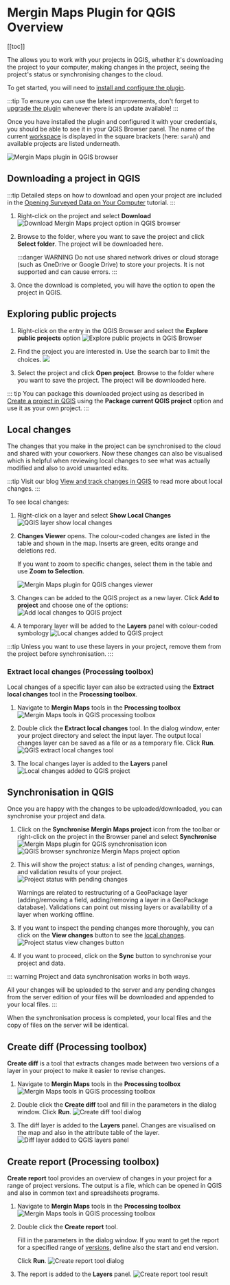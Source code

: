 # Mergin Maps Plugin for QGIS Overview
[[toc]]

The <QGISPluginName /> allows you to work with your <MainPlatformNameLink /> projects in QGIS, whether it's downloading the project to your computer, making changes in the project, seeing the project's status or synchronising changes to the cloud. 

To get started, you will need to [install and configure the plugin](../setup/install-mergin-maps-plugin-for-qgis/index.md).

:::tip
To ensure you can use the latest improvements, don't forget to [upgrade the plugin](../setup/install-mergin-maps-plugin-for-qgis/#plugin-upgrade) whenever there is an update available!
:::

Once you have installed the plugin and configured it with your <MainPlatformNameLink /> credentials, you should be able to see it in your QGIS Browser panel. The name of the current [workspace](./workspaces/) is displayed in the square brackets (here: `sarah`) and available projects are listed underneath. 

![Mergin Maps plugin in QGIS browser](./plugin-browser.jpg "Mergin Maps plugin in QGIS browser")


## Downloading a project in QGIS

:::tip
Detailed steps on how to download and open your <MainPlatformNameLink /> project are included in the [Opening Surveyed Data on Your Computer](../tutorials/opening-surveyed-data-on-your-computer/#locating-and-opening-your-project) tutorial.
:::

1. Right-click on the project and select **Download**
   ![Download Mergin Maps project option in QGIS browser](../tutorials/opening-surveyed-data-on-your-computer/qgis-download-project.jpg "Download Mergin Maps project option in QGIS browser")

2. Browse to the folder, where you want to save the project and click **Select folder**. The project will be downloaded here.

   :::danger WARNING
   Do not use shared network drives or cloud storage (such as OneDrive or Google Drive) to store your <MainPlatformName /> projects. It is not supported and can cause errors.
   :::

3. Once the download is completed, you will have the option to open the project in QGIS.

## Exploring public projects

1. Right-click on the <MainPlatformName /> entry in the QGIS Browser and select the **Explore public projects** option
   ![Explore public projects in QGIS Browser](./plugin-explore-public-projects.jpg "Explore public projects in QGIS Browser")

2. Find the project you are interested in. Use the search bar to limit the choices.
   ![](./plugin-explore-public-projects-list.jpg)

3. Select the project and click **Open project**. Browse to the folder where you want to save the project. The project will be downloaded here.

::: tip
You can package this downloaded project using <QGISPluginName /> as described in [Create a project in QGIS](./create-project/#create-a-project-in-qgis) using the **Package current QGIS project** option and use it as your own <MainPlatformNameLink /> project.
:::

## Local changes
<SinceBadge type="Plugin" version="2022.4" />
The changes that you make in the project can be synchronised to the cloud and shared with your coworkers. Now these changes can also be visualised which is helpful when reviewing local changes to see what was actually modified and also to avoid unwanted edits.

:::tip
Visit our blog [View and track changes in QGIS](https://www.lutraconsulting.co.uk/blog/2022/11/08/mergin-maps-local-changes/) to read more about local changes.
:::

To see local changes:
1. Right-click on a layer and select **Show Local Changes** 
   ![QGIS layer show local changes](./plugin-local-changes.jpg "QGIS layer show local changes")

2. **Changes Viewer** opens. The colour-coded changes are listed in the table and shown in the map. Inserts are green, edits orange and deletions red.

   If you want to zoom to specific changes, select them in the table and use **Zoom to Selection**.
   
   ![Mergin Maps plugin for QGIS changes viewer](./plugin-changes-viewer.jpg "Mergin Maps plugin for QGIS changes viewer")

3. Changes can be added to the QGIS project as a new layer. Click **Add to project** and choose one of the options:
   ![Add local changes to QGIS project](./plugin-changes-viewer-add.jpg "Add local changes to QGIS project")
   
4. A temporary layer will be added to the **Layers** panel with colour-coded symbology
   ![Local changes added to QGIS project](./plugin-local-changes-added.jpg "Local changes added to QGIS project")
   
:::tip
Unless you want to use these layers in your <MainPlatformName /> project, remove them from the project before synchronisation.
:::

### Extract local changes (Processing toolbox)
Local changes of a specific layer can also be extracted using the **Extract local changes** tool in the **Processing toolbox**.

1. Navigate to **Mergin Maps** tools in the **Processing toolbox**
   ![Mergin Maps tools in QGIS processing toolbox](./plugin-processing.jpg "Mergin Maps tools in QGIS processing toolbox")

2. Double click the **Extract local changes** tool. In the dialog window, enter your project directory and select the input layer. The output local changes layer can be saved as a file or as a temporary file. Click **Run**.
   ![QGIS extract local changes tool](./plugin-extract-local-changes.jpg "QGIS extract local changes tool")

3. The local changes layer is added to the **Layers** panel
   ![Local changes added to QGIS project](./plugin-extract-local-changes-layer.jpg "Local changes added to QGIS project")

## Synchronisation in QGIS
Once you are happy with the changes to be uploaded/downloaded, you can synchronise your project and data. 

1. Click on the **Synchronise Mergin Maps project** icon from the <QGISPluginName /> toolbar or right-click on the project in the Browser panel and select **Synchronise**
   ![Mergin Maps plugin for QGIS synchronisation icon](./sync-status-toolbar.jpg "Mergin Maps plugin for QGIS synchronisation icon")
   ![QGIS browser synchronize Mergin Maps project option](./project-sync-2.jpg "QGIS browser synchronize Mergin Maps project option")

2. This will show the project status: a list of pending changes, warnings, and validation results of your project.
   ![Project status with pending changes](./project-sync.jpg "Project status with pending changes")

   Warnings are related to restructuring of a GeoPackage layer (adding/removing a field, adding/removing a layer in a GeoPackage database). Validations can point out missing layers or availability of a layer when working offline.

3. If you want to inspect the pending changes more thoroughly, you can click on the **View changes** button to see the [local changes](#local-changes).
   ![Project status view changes button](./project-sync-view-changes.jpg "Project status view changes button")

4. If you want to proceed, click on the **Sync** button to synchronise your project and data.
  
::: warning
Project and data synchronisation works in both ways.

All your changes will be uploaded to the server and any pending changes from the server edition of your files will be downloaded and appended to your local files.
:::

When the synchronisation process is completed, your local files and the copy of files on the server will be identical.

## Create diff (Processing toolbox)
**Create diff** is a tool that extracts changes made between two versions of a layer in your <MainPlatformName /> project to make it easier to revise changes.

1. Navigate to **Mergin Maps** tools in the **Processing toolbox**
   ![Mergin Maps tools in QGIS processing toolbox](./plugin-processing-toolbox.jpg "Mergin Maps tools in QGIS processing toolbox")

2. Double click the **Create diff** tool and fill in the parameters in the dialog window. Click **Run**.
   ![Create diff tool dialog](./plugin-create-diff.jpg "Create diff tool dialog")

3. The diff layer is added to the **Layers** panel. Changes are visualised on the map and also in the attribute table of the layer.
   ![Diff layer added to QGIS layers panel](./plugin-create-diff-map.jpg "Diff layer added to QGIS layers panel")


## Create report (Processing toolbox)
**Create report** tool provides an overview of changes in your <MainPlatformName /> project for a range of project versions. The output is a <NoSpellcheck id="CSV" /> file, which can be opened in QGIS and also in common text and spreadsheets programs.

1. Navigate to **Mergin Maps** tools in the **Processing toolbox**
   ![Mergin Maps tools in QGIS processing toolbox](./plugin-processing-toolbox.jpg "Mergin Maps tools in QGIS processing toolbox")

2. Double click the **Create report** tool. 
   
   Fill in the parameters in the dialog window. If you want to get the report for a specified range of [versions](./project-details/), define also the start and end version. 

   Click **Run**.
   ![Create report tool dialog](./plugin-create-report.jpg "Create report tool dialog")

3. The report is added to the **Layers** panel.
   ![Create report tool result](./plugin-report.jpg "Create report tool result")

